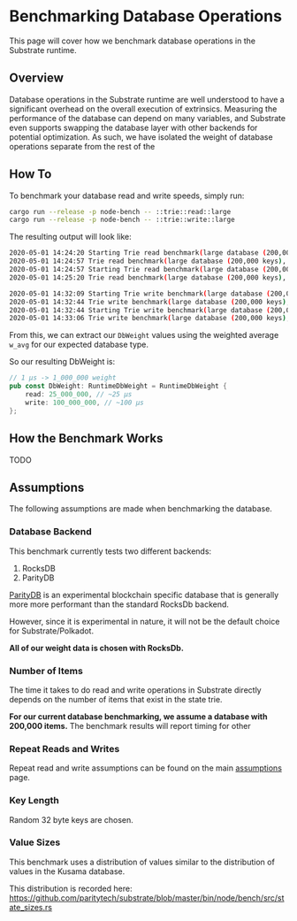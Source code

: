 # Benchmarking Database Operations

This page will cover how we benchmark database operations in the Substrate runtime.

## Overview

Database operations in the Substrate runtime are well understood to have a significant overhead on the overall execution of extrinsics.
Measuring the performance of the database can depend on many variables, and Substrate even supports swapping the database layer with other backends for potential optimization.
As such, we have isolated the weight of database operations separate from the rest of the

## How To

To benchmark your database read and write speeds, simply run:

```bash
cargo run --release -p node-bench -- ::trie::read::large
cargo run --release -p node-bench -- ::trie::write::large
```

The resulting output will look like:

```bash
2020-05-01 14:24:20 Starting Trie read benchmark(large database (200,000 keys), db_type: RocksDb)
2020-05-01 14:24:57 Trie read benchmark(large database (200,000 keys), db_type: RocksDb): avg 25.6 µs, w_avg 24.4 µs
2020-05-01 14:24:57 Starting Trie read benchmark(large database (200,000 keys), db_type: ParityDb)
2020-05-01 14:25:20 Trie read benchmark(large database (200,000 keys), db_type: ParityDb): avg 7.8 µs, w_avg 7.7 µs

2020-05-01 14:32:09 Starting Trie write benchmark(large database (200,000 keys), db_type = RocksDb)
2020-05-01 14:32:44 Trie write benchmark(large database (200,000 keys), db_type = RocksDb): avg 0.10 ms, w_avg 97.9 µs
2020-05-01 14:32:44 Starting Trie write benchmark(large database (200,000 keys), db_type = ParityDb)
2020-05-01 14:33:06 Trie write benchmark(large database (200,000 keys), db_type = ParityDb): avg 47.5 µs, w_avg 46.5 µs
```
</details>

From this, we can extract our `DbWeight` values using the weighted average `w_avg` for our expected database type.

So our resulting DbWeight is:

```rust
// 1 µs -> 1_000_000 weight
pub const DbWeight: RuntimeDbWeight = RuntimeDbWeight {
	read: 25_000_000, // ~25 µs
	write: 100_000_000, // ~100 µs
};
```

## How the Benchmark Works

TODO

## Assumptions

The following assumptions are made when benchmarking the database.

### Database Backend

This benchmark currently tests two different backends:

1. RocksDB
2. ParityDB

[ParityDB](https://github.com/paritytech/parity-db) is an experimental blockchain specific database that is generally more more performant than the standard RocksDb backend.

However, since it is experimental in nature, it will not be the default choice for Substrate/Polkadot.

**All of our weight data is chosen with RocksDb.**

### Number of Items

The time it takes to do read and write operations in Substrate directly depends on the number of items that exist in the state trie.

**For our current database benchmarking, we assume a database with 200,000 items.** The benchmark results will report timing for other

### Repeat Reads and Writes

Repeat read and write assumptions can be found on the main [assumptions](assumptions.md) page.

### Key Length

Random 32 byte keys are chosen.

### Value Sizes

This benchmark uses a distribution of values similar to the distribution of values in the Kusama database.

This distribution is recorded here: https://github.com/paritytech/substrate/blob/master/bin/node/bench/src/state_sizes.rs
